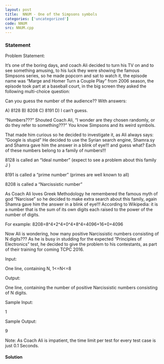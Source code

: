 ```yaml
---
layout: post
title:  NNUM - One of the Simpsons symbols
categories: ['uncategorized']
code: NNUM
src: NNUM.cpp
---
```


### **Statement**

Problem Statement:

It’s one of the boring days, and coach Ali decided to turn his TV on and to
see something amusing, to his luck they were showing the famous Simpsons
series, so he made popcorn and sat to watch it, the episode name was “Marge
and Homer Turn a Couple Play” from 2006 season, the episode took part at a
baseball court, in the big screen they asked the following multi-choice
question:

Can you guess the number of the audience?? With answers:

A) 8128 B) 8208 C) 8191 D) I can’t guess.

“Numbers???” Shouted Coach Ali, “I wonder are they chosen randomly, or do they
refer to something???” You know Simpsons and its weird symbols.

That made him curious so he decided to investigate it, as Ali always says:
”Google is stupid” He decided to use the Syrian search engine, Shamra.sy and
Shamra gave him the answer in a blink of eye!!! and guess what? Each of these
numbers belong to a family of numbers!!!

8128 is called an “Ideal number” (expect to see a problem about this family J
)

8191 is called a “prime number” (primes are well known to all)

8208 is called a “Narcissistic number”

As Coach Ali loves Greek Methodology he remembered the famous myth of god
“Narcisse” so he decided to make extra search about this family, again Shamra
gave him the answer in a blink of eye!!! According to Wikipedia: it is a
number that is the sum of its own digits each raised to the power of the
number of digits.

For example: 8208=8^4+2^4+0^4+8^4=4096+16+0+4096

Now Ali is wondering, how many positive Narcissistic numbers consisting of N
digits??? As he is busy in studding for the expected “Principles of
Electronics” test, he decided to give the problem to his contestants, as part
of their training for coming TCPC 2016.

Input:

One line, containing N, 1<=N<=8

Output:

One line, containing the number of positive Narcissistic numbers consisting of
N digits.

Sample Input:

1

Sample Output:

9

Note: As Coach Ali is impatient, the time limit per test for every test case
is just 0.1 Seconds.



#### **Solution**



